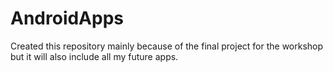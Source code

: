# AndroidApps
Created this repository mainly because of the final project for the workshop but it will also include all my future apps.
